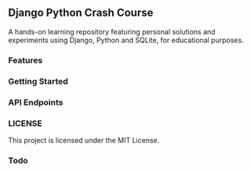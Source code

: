 ## Django Python Crash Course

A hands-on learning repository featuring personal solutions and experiments using Django, Python and SQLite, for educational purposes.

### Features

### Getting Started

### API Endpoints

### LICENSE

This project is licensed under the MIT License.

### Todo
